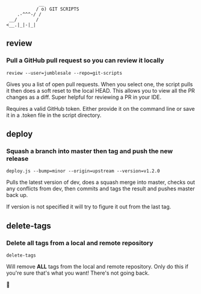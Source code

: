                 __
               / o) GIT SCRIPTS
        .-^^^-/ /
     __/       /
    <__.|_|-|_|

## review

### Pull a GitHub pull request so you can review it locally

    review --user=jumblesale --repo=git-scripts

Gives you a list of open pull requests. When you select one, the script pulls it then does a soft reset to the local HEAD. This allows you to view all the PR changes as a diff. Super helpful for reviewing a PR in your IDE.

Requires a valid GitHub token. Either provide it on the command line or save it in a .token file in the script directory.

## deploy

### Squash a branch into master then tag and push the new release

    deploy.js --bump=minor --origin=upstream --version=v1.2.0

Pulls the latest version of dev, does a squash merge into master, checks out any conflicts from dev, then commits and tags the result and pushes master back up.

If version is not specified it will try to figure it out from the last tag.

## delete-tags

### Delete all tags from a local and remote repository

    delete-tags

Will remove **ALL** tags from the local and remote repository. Only do this if you're sure that's what you want! There's not going back.

:goat: